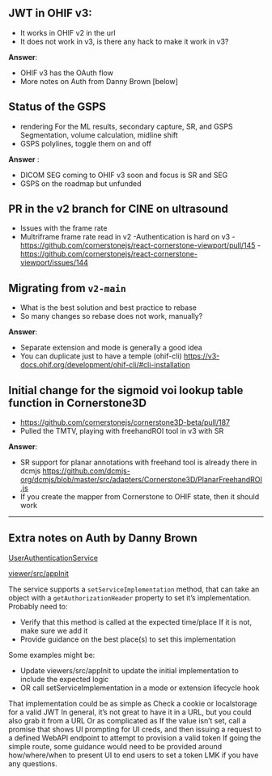## JWT in OHIF v3: 
- It works in OHIF v2 in the url
- It does not work in v3, is there any hack to make it work in v3?

**Answer**: 

- OHIF v3 has the OAuth flow 
- More notes on Auth from Danny Brown [below]



## Status of the GSPS
- rendering For the ML results, secondary capture, SR, and GSPS Segmentation, volume calculation, midline shift
- GSPS polylines, toggle them on and off

**Answer** :

- DICOM SEG coming to OHIF v3 soon and focus is SR and SEG
- GSPS on the roadmap but unfunded



## PR in the v2 branch for CINE on ultrasound 
- Issues with the frame rate
- Multriframe frame rate read in v2
-Authentication is hard on v3 
-https://github.com/cornerstonejs/react-cornerstone-viewport/pull/145
-https://github.com/cornerstonejs/react-cornerstone-viewport/issues/144 


## Migrating from `v2-main` 
- What is the best solution and best practice to rebase 
- So many changes so rebase does not work, manually?

**Answer**: 

- Separate extension and mode is generally a good idea
- You can duplicate just to have a temple (ohif-cli)
https://v3-docs.ohif.org/development/ohif-cli/#cli-installation


## Initial change for the sigmoid voi lookup table function in Cornerstone3D
- https://github.com/cornerstonejs/cornerstone3D-beta/pull/187
- Pulled the TMTV, playing with freehandROI tool in v3 with SR

**Answer**:
- SR support for planar annotations with freehand tool is already there in dcmjs https://github.com/dcmjs-org/dcmjs/blob/master/src/adapters/Cornerstone3D/PlanarFreehandROI.js
- If you create the mapper from Cornerstone to OHIF state, then it should work

----

## Extra notes on Auth by Danny Brown

[UserAuthenticationService](
https://github.com/OHIF/Viewers/blob/v3-stable/platform/core/src/services/UserAuthenticationService/UserAuthenticationService.js)

[viewer/src/appInit](
https://github.com/OHIF/Viewers/blob/v3-stable/platform/viewer/src/appInit.js#L59
)


The service supports a `setServiceImplementation` method, that can take an object with a `getAuthorizationHeader` property to set it’s implementation. Probably need to:

- Verify that this method is called at the expected time/place If it is not, make sure we add it
- Provide guidance on the best place(s) to set this implementation

Some examples might be:

- Update viewers/src/appInit to update the initial implementation to include the expected logic
- OR call setServiceImplementation in a mode or extension lifecycle hook

That implementation could be as simple as Check a cookie or localstorage for a valid JWT
In general, it’s not great to have it in a URL, but you could also grab it from a URL
Or as complicated as If the value isn’t set, call a promise that shows UI prompting for UI creds, and then issuing a request to a defined WebAPI endpoint to attempt to provision a valid token If going the simple route, some guidance would need to be provided around how/where/when to present UI to end users to set a token
LMK if you have any questions.
